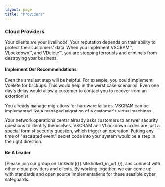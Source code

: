 ```yaml
---
layout: page
title: "Providers"
---
```

### Cloud Providers

Your clients are your livelihood. Your reputation depends on their
ability to protect their customers' data.  When you implement
VSCRAM&trade;, VLockdown&trade;, and VDelete&trade;, you are stopping
terrorists and criminals from destroying your business.

#### Implement Our Recommendations

Even the smallest step will be helpful.  For example, you could
implement Vdelete for backups.  This would help in the worst case
scenarios.  Even one day's delay would allow a customer to contact you
to recover from an extortionist

You already manage migrations for hardware failures. VSCRAM can be
implemented like a managed migration of a customer's virtual machines.

Your network operations center already asks customers to answer
security questions to identify themselves.  VSCRAM and VLockdown codes
are just a special form of security question, which trigger an
operation.  Putting any time of "escalated event" secret code into
your system would be a step in the right direction.

#### Be A Leader

[Please join our group on LinkedIn]({{ site.linked_in_url }}),
and connect with other cloud providers and clients.  By working together,
we can come up with standards and open source implementations for
these sensible cyber safeguards.
